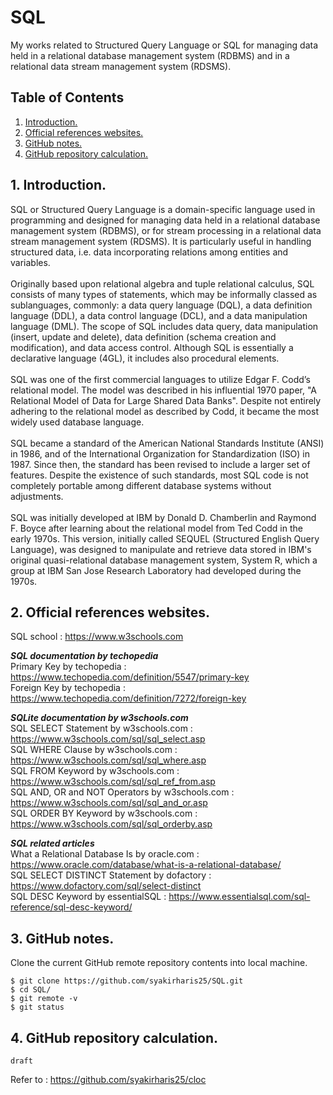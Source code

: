 # SQL
My works related to Structured Query Language or SQL for managing data held in a relational database management system (RDBMS) and in a relational data stream management system (RDSMS).

## Table of Contents
1. [Introduction.](#introduction)
2. [Official references websites.](#references)
3. [GitHub notes.](#github)
4. [GitHub repository calculation.](#calculation)

<a name="introduction"></a>
## 1. Introduction.
SQL or  Structured Query Language is a domain-specific language used in programming and designed for managing data held in a relational database management system (RDBMS), or for stream processing in a relational data stream management system (RDSMS). It is particularly useful in handling structured data, i.e. data incorporating relations among entities and variables.
<br /><br />
Originally based upon relational algebra and tuple relational calculus, SQL consists of many types of statements, which may be informally classed as sublanguages, commonly: a data query language (DQL), a data definition language (DDL), a data control language (DCL), and a data manipulation language (DML). The scope of SQL includes data query, data manipulation (insert, update and delete), data definition (schema creation and modification), and data access control. Although SQL is essentially a declarative language (4GL), it includes also procedural elements.
<br /><br />
SQL was one of the first commercial languages to utilize Edgar F. Codd’s relational model. The model was described in his influential 1970 paper, "A Relational Model of Data for Large Shared Data Banks". Despite not entirely adhering to the relational model as described by Codd, it became the most widely used database language.
<br /><br />
SQL became a standard of the American National Standards Institute (ANSI) in 1986, and of the International Organization for Standardization (ISO) in 1987. Since then, the standard has been revised to include a larger set of features. Despite the existence of such standards, most SQL code is not completely portable among different database systems without adjustments.
<br /><br />
SQL was initially developed at IBM by Donald D. Chamberlin and Raymond F. Boyce after learning about the relational model from Ted Codd in the early 1970s. This version, initially called SEQUEL (Structured English Query Language), was designed to manipulate and retrieve data stored in IBM's original quasi-relational database management system, System R, which a group at IBM San Jose Research Laboratory had developed during the 1970s.

<a name="references"></a>
## 2. Official references websites. 
SQL school : https://www.w3schools.com <br />

**_SQL documentation by techopedia_** <br />
Primary Key by techopedia : https://www.techopedia.com/definition/5547/primary-key <br />
Foreign Key by techopedia : https://www.techopedia.com/definition/7272/foreign-key <br />

**_SQLite documentation by w3schools.com_** <br />
SQL SELECT Statement by w3schools.com : https://www.w3schools.com/sql/sql_select.asp <br />
SQL WHERE Clause by w3schools.com : https://www.w3schools.com/sql/sql_where.asp <br />
SQL FROM Keyword by w3schools.com : https://www.w3schools.com/sql/sql_ref_from.asp <br />
SQL AND, OR and NOT Operators by w3schools.com : https://www.w3schools.com/sql/sql_and_or.asp <br />
SQL ORDER BY Keyword by w3schools.com : https://www.w3schools.com/sql/sql_orderby.asp <br />

**_SQL related articles_** <br />
What a Relational Database Is by oracle.com : https://www.oracle.com/database/what-is-a-relational-database/ <br />
SQL SELECT DISTINCT Statement by dofactory : https://www.dofactory.com/sql/select-distinct <br />
SQL DESC Keyword by essentialSQL : https://www.essentialsql.com/sql-reference/sql-desc-keyword/ <br />

<a name="github"></a>
## 3. GitHub notes.
Clone the current GitHub remote repository contents into local machine.
```
$ git clone https://github.com/syakirharis25/SQL.git
$ cd SQL/
$ git remote -v
$ git status
```

<a name="calculation"></a>
## 4. GitHub repository calculation.
```
draft
```
Refer to : https://github.com/syakirharis25/cloc
